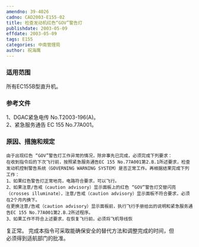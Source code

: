 ```yaml
---
amendno: 39-4026  
cadno: CAD2003-E155-02  
title: 检查发动机红色“GOV”警告灯  
publishdate: 2003-05-09  
effdate: 2003-05-09  
tags: E155  
categories: 中南管理局  
author: 祝海鹰  
---
```

  
### 适用范围  
所有EC155B型直升机。  
  
<!--more-->  
### 参考文件  
1、DGAC紧急电传 No.T2003-196(A)。  
 2、紧急服务通告 EC 155 No.77A001。  
  
### 原因、措施和规定  
    由于出现红色 “GOV”警告灯工作异常的情况，除非事先已完成，必须完成下列要求：  
    在收到指令后的下次飞行前，按照紧急服务通告EC 155 No.77A001第2.B.1所述要求，检查发动机控制警告系统（GOVERNING WARNING SYSTEM）是否正常工作。再根据结果完成下列工作：  
    1、如果红色警告灯正常地亮，电路符合要求，可以飞行。  
    2、如果注意/告戒（caution advisory）显示面板上的红色 “GOV”警告灯交替闪亮（crosses illuminate），注意/告戒（caution advisory）显示面板不符合要求，必须在2个月内换下。  
    在更换注意/告戒（caution advisory）显示面板前，执行飞行手册给出的说明和紧急服务通告EC 155 No.77A001第2.B.2所述程序。  
    3、如果工作不符合上述要求，在恢复飞行前，必须将飞机导线恢  
  
复正常。     完成本指令可采取能确保安全的替代方法和调整完成的时间，但  
必须得到适航部门的批准。  
